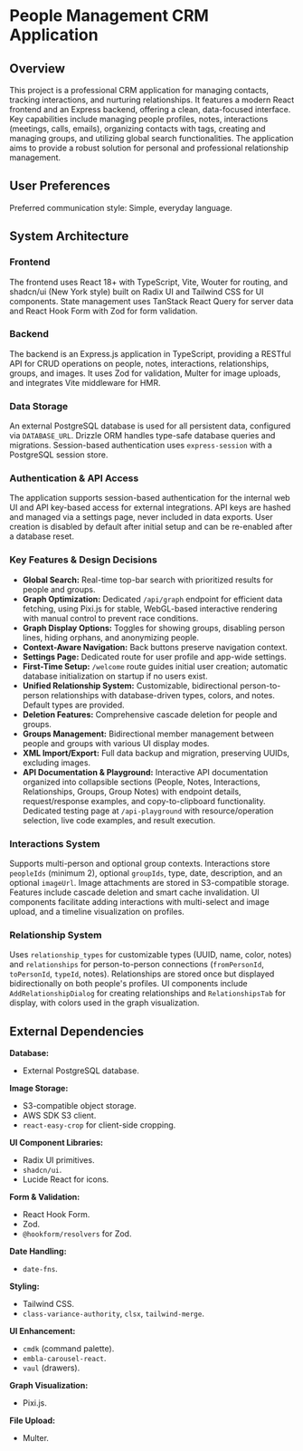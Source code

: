# People Management CRM Application

## Overview

This project is a professional CRM application for managing contacts, tracking interactions, and nurturing relationships. It features a modern React frontend and an Express backend, offering a clean, data-focused interface. Key capabilities include managing people profiles, notes, interactions (meetings, calls, emails), organizing contacts with tags, creating and managing groups, and utilizing global search functionalities. The application aims to provide a robust solution for personal and professional relationship management.

## User Preferences

Preferred communication style: Simple, everyday language.

## System Architecture

### Frontend

The frontend uses React 18+ with TypeScript, Vite, Wouter for routing, and shadcn/ui (New York style) built on Radix UI and Tailwind CSS for UI components. State management uses TanStack React Query for server data and React Hook Form with Zod for form validation.

### Backend

The backend is an Express.js application in TypeScript, providing a RESTful API for CRUD operations on people, notes, interactions, relationships, groups, and images. It uses Zod for validation, Multer for image uploads, and integrates Vite middleware for HMR.

### Data Storage

An external PostgreSQL database is used for all persistent data, configured via `DATABASE_URL`. Drizzle ORM handles type-safe database queries and migrations. Session-based authentication uses `express-session` with a PostgreSQL session store.

### Authentication & API Access

The application supports session-based authentication for the internal web UI and API key-based access for external integrations. API keys are hashed and managed via a settings page, never included in data exports. User creation is disabled by default after initial setup and can be re-enabled after a database reset.

### Key Features & Design Decisions

-   **Global Search:** Real-time top-bar search with prioritized results for people and groups.
-   **Graph Optimization:** Dedicated `/api/graph` endpoint for efficient data fetching, using Pixi.js for stable, WebGL-based interactive rendering with manual control to prevent race conditions.
-   **Graph Display Options:** Toggles for showing groups, disabling person lines, hiding orphans, and anonymizing people.
-   **Context-Aware Navigation:** Back buttons preserve navigation context.
-   **Settings Page:** Dedicated route for user profile and app-wide settings.
-   **First-Time Setup:** `/welcome` route guides initial user creation; automatic database initialization on startup if no users exist.
-   **Unified Relationship System:** Customizable, bidirectional person-to-person relationships with database-driven types, colors, and notes. Default types are provided.
-   **Deletion Features:** Comprehensive cascade deletion for people and groups.
-   **Groups Management:** Bidirectional member management between people and groups with various UI display modes.
-   **XML Import/Export:** Full data backup and migration, preserving UUIDs, excluding images.
-   **API Documentation & Playground:** Interactive API documentation organized into collapsible sections (People, Notes, Interactions, Relationships, Groups, Group Notes) with endpoint details, request/response examples, and copy-to-clipboard functionality. Dedicated testing page at `/api-playground` with resource/operation selection, live code examples, and result execution.

### Interactions System

Supports multi-person and optional group contexts. Interactions store `peopleIds` (minimum 2), optional `groupIds`, type, date, description, and an optional `imageUrl`. Image attachments are stored in S3-compatible storage. Features include cascade deletion and smart cache invalidation. UI components facilitate adding interactions with multi-select and image upload, and a timeline visualization on profiles.

### Relationship System

Uses `relationship_types` for customizable types (UUID, name, color, notes) and `relationships` for person-to-person connections (`fromPersonId`, `toPersonId`, `typeId`, notes). Relationships are stored once but displayed bidirectionally on both people's profiles. UI components include `AddRelationshipDialog` for creating relationships and `RelationshipsTab` for display, with colors used in the graph visualization.

## External Dependencies

**Database:**
-   External PostgreSQL database.

**Image Storage:**
-   S3-compatible object storage.
-   AWS SDK S3 client.
-   `react-easy-crop` for client-side cropping.

**UI Component Libraries:**
-   Radix UI primitives.
-   `shadcn/ui`.
-   Lucide React for icons.

**Form & Validation:**
-   React Hook Form.
-   Zod.
-   `@hookform/resolvers` for Zod.

**Date Handling:**
-   `date-fns`.

**Styling:**
-   Tailwind CSS.
-   `class-variance-authority`, `clsx`, `tailwind-merge`.

**UI Enhancement:**
-   `cmdk` (command palette).
-   `embla-carousel-react`.
-   `vaul` (drawers).

**Graph Visualization:**
-   Pixi.js.

**File Upload:**
-   Multer.